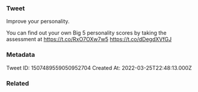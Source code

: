 ### Tweet
Improve your personality.

You can find out your own Big 5 personality scores by taking the assessment at https://t.co/RxO7OXw7w5 https://t.co/dDegdXVfGJ

### Metadata
Tweet ID: 1507489559050952704
Created At: 2022-03-25T22:48:13.000Z

### Related

